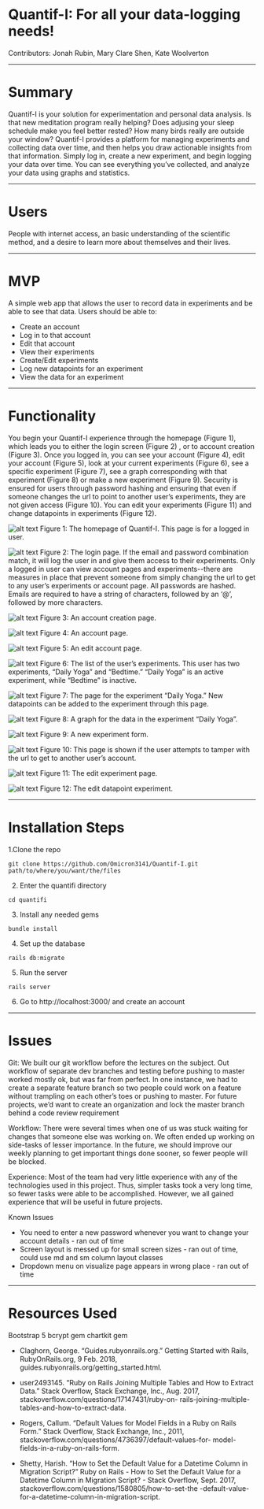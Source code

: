 # Quantif-I: For all your data-logging needs!

Contributors: Jonah Rubin, Mary Clare Shen, Kate Woolverton

---

# Summary
Quantif-I is your solution for experimentation and personal data analysis. Is that new meditation program really helping? Does adjusing your sleep schedule make you feel better rested? How many birds really are outside your window? Quantif-I provides a platform for managing experiments and collecting data over time, and then helps you draw actionable insights from that information. Simply log in, create a new experiment, and begin logging your data over time. You can see everything you’ve collected, and analyze your data using graphs and statistics.

---

# Users
People with internet access, an basic understanding of the scientific method, and a desire to learn more about themselves and their lives.

---

# MVP 
A simple web app that allows the user to record data in experiments and be able to see that data. 
Users should be able to:
 - Create an account
 - Log in to that account
 - Edit that account
 - View their experiments
 - Create/Edit experiments
 - Log new datapoints for an experiment
 - View the data for an experiment


 ---

# Functionality
You begin your Quantif-I experience through the homepage (Figure 1), which leads you to either the login screen (Figure 2) , or to account creation (Figure 3). Once you logged in, you can see your account (Figure 4), edit your account (Figure 5), look at your current experiments (Figure 6), see a specific experiment (Figure 7), see a graph corresponding with that experiment (Figure 8) or make a new experiment (Figure 9). Security is ensured for users through password hashing and ensuring that even if someone changes the url to point to another user’s experiments, they are not given access (Figure 10). You can edit your experiments (Figure 11) and change datapoints in experiments (Figure 12).


![alt text](https://github.com/Omicron3141/Quantif-I/blob/master/Pictures/Screen%20Shot%202018-02-11%20at%203.52.24%20PM.png "Figure 1")
Figure 1: The homepage of Quantif-I. This page is for a logged in user.


![alt text](https://github.com/Omicron3141/Quantif-I/blob/master/Pictures/Screen%20Shot%202018-02-11%20at%204.09.48%20PM.png "Figure 2")
Figure 2: The login page. If the email and password combination match, it will log the user in and give them access to their experiments. Only a logged in user can view account pages and experiments--there are measures in place that prevent someone from simply changing the url to get to any user’s experiments or account page. All passwords are hashed. Emails are required to have a string of characters, followed by an ‘@’, followed by more characters. 


![alt text](https://github.com/Omicron3141/Quantif-I/blob/master/Pictures/Screen%20Shot%202018-02-11%20at%204.26.04%20PM.png "Figure 3")
Figure 3: An account creation page.


![alt text](https://github.com/Omicron3141/Quantif-I/blob/master/Pictures/Screen%20Shot%202018-02-11%20at%204.09.20%20PM.png "Figure 4")
Figure 4: An account page. 


![alt text](https://github.com/Omicron3141/Quantif-I/blob/master/Pictures/Screen%20Shot%202018-02-11%20at%204.09.32%20PM.png "Figure 5")
Figure 5: An edit account page.


![alt text](https://github.com/Omicron3141/Quantif-I/blob/master/Pictures/Screen%20Shot%202018-02-11%20at%204.09.00%20PM.png "Figure 6")
Figure 6: The list of the user’s experiments. This user has two experiments, “Daily Yoga” and “Bedtime.” “Daily Yoga” is an active experiment, while “Bedtime” is inactive.



![alt text](https://github.com/Omicron3141/Quantif-I/blob/master/Pictures/Screen%20Shot%202018-02-11%20at%204.51.12%20PM.png "Figure 7")
Figure 7: The page for the experiment “Daily Yoga.” New datapoints can be added to the experiment through this page.



![alt text](https://github.com/Omicron3141/Quantif-I/blob/master/Pictures/Screen%20Shot%202018-02-11%20at%204.53.42%20PM.png "Figure 8")
Figure 8: A graph for the data in the experiment “Daily Yoga”.



![alt text](https://github.com/Omicron3141/Quantif-I/blob/master/Pictures/Screen%20Shot%202018-02-11%20at%204.09.10%20PM.png "Figure 9")
Figure 9: A new experiment form.



![alt text](https://github.com/Omicron3141/Quantif-I/blob/master/Pictures/Screen%20Shot%202018-02-11%20at%204.16.43%20PM.png "Figure 10")
Figure 10: This page is shown if the user attempts to tamper with the url to get to another user’s account.



![alt text](https://github.com/Omicron3141/Quantif-I/blob/master/Pictures/Screen%20Shot%202018-02-11%20at%204.35.28%20PM.png "Figure 11")
Figure 11: The edit experiment page. 



![alt text](https://github.com/Omicron3141/Quantif-I/blob/master/Pictures/Screen%20Shot%202018-02-11%20at%204.35.39%20PM.png "Figure 12")
Figure 12: The edit datapoint experiment.

---

# Installation Steps
1.Clone the repo
```
git clone https://github.com/Omicron3141/Quantif-I.git path/to/where/you/want/the/files
```

2. Enter the quantifi directory
```
cd quantifi
```

3. Install any needed gems
```
bundle install
```

4. Set up the database
```
rails db:migrate
```

5. Run the server
```
rails server
```

6. Go to http://localhost:3000/ and create an account


---

# Issues

Git: We built our git workflow before the lectures on the subject. Out workflow of separate dev branches and testing before pushing to master worked mostly ok, but was far from perfect. In one instance, we had to create a separate feature branch so two people could work on a feature without trampling on each other’s toes or pushing to master. For future projects, we’d want to create an organization and lock the master branch behind a code review requirement

Workflow: There were several times when one of us was stuck waiting for changes that someone else was working on. We often ended up working on side-tasks of lesser importance. In the future, we should improve our weekly planning to get important things done sooner, so fewer people will be blocked.

Experience: Most of the team had very little experience with any of the technologies used in this project. Thus, simpler tasks took a very long time, so fewer tasks were able to be accomplished. However, we all gained experience that will be useful in future projects.


Known Issues
 - You need to enter a new password whenever you want to change your account details - ran out of time
 - Screen layout is messed up for small screen sizes - ran out of time, could use md and sm column layout classes
 - Dropdown menu on visualize page appears in wrong place - ran out of time


---

# Resources Used

Bootstrap 5
bcrypt gem
chartkit gem


 - Claghorn, George. “Guides.rubyonrails.org.” Getting Started with Rails, RubyOnRails.org, 9 
Feb. 2018, guides.rubyonrails.org/getting_started.html.

 - user2493145. “Ruby on Rails Joining Multiple Tables and How to Extract Data.” Stack Overflow, 
Stack Exchange, Inc., Aug. 2017, stackoverflow.com/questions/17147431/ruby-on-
rails-joining-multiple-tables-and-how-to-extract-data. 

 - Rogers, Callum. “Default Values for Model Fields in a Ruby on Rails Form.” Stack Overflow, 
Stack Exchange, Inc., 2011, stackoverflow.com/questions/4736397/default-values-for-
model-fields-in-a-ruby-on-rails-form. 

 - Shetty, Harish. “How to Set the Default Value for a Datetime Column in Migration Script?” Ruby 
on Rails - How to Set the Default Value for a Datetime Column in Migration Script? - 
Stack Overflow, Sept. 2017, stackoverflow.com/questions/1580805/how-to-set-the
-default-value-for-a-datetime-column-in-migration-script. 

